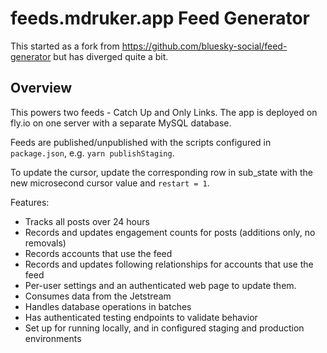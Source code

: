 # feeds.mdruker.app Feed Generator

This started as a fork from https://github.com/bluesky-social/feed-generator but has diverged quite a bit.

## Overview

This powers two feeds - Catch Up and Only Links. The app is deployed on fly.io on one server with a separate MySQL database.

Feeds are published/unpublished with the scripts configured in `package.json`, e.g. `yarn publishStaging`.

To update the cursor, update the corresponding row in sub_state with the new microsecond cursor value and `restart = 1`.

Features:
* Tracks all posts over 24 hours
* Records and updates engagement counts for posts (additions only, no removals)
* Records accounts that use the feed
* Records and updates following relationships for accounts that use the feed
* Per-user settings and an authenticated web page to update them.
* Consumes data from the Jetstream
* Handles database operations in batches
* Has authenticated testing endpoints to validate behavior
* Set up for running locally, and in configured staging and production environments
